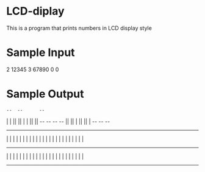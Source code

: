 # LCD-diplay
This is a program that prints numbers in LCD display style

# Sample Input
2 12345
3 67890
0 0
# Sample Output
    --  --      --
  |   |   ||  ||
  |   |   ||  ||
    --  --  --  --
  ||      ||      |
  ||      ||      |
    --  --      --
--- --- --- --- ---
|     | | | | | | |
|     | | | | | | |
|     | | | | | | |
---     --- ---
| |   | | |   | | |
| |   | | |   | | |
| |   | | |   | | |
---     --- --- ---
